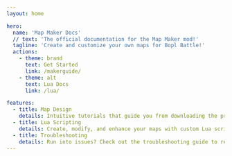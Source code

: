 ```yaml
---
layout: home

hero:
  name: 'Map Maker Docs'
  // text: 'The official documentation for the Map Maker mod!'
  tagline: 'Create and customize your own maps for Bopl Battle!'
  actions:
    - theme: brand
      text: Get Started
      link: /makerguide/
    - theme: alt
      text: Lua Docs
      link: /lua/

features:
  - title: Map Design
    details: Intuitive tutorials that guide you from downloading the program to creating visually stunning and functional maps and publishing them.
  - title: Lua Scripting
    details: Create, modify, and enhance your maps with custom Lua scripts to bring them to life.
  - title: Troubleshooting
    details: Run into issues? Check out the troubleshooting guide to resolve common problems and optimize performance.
---
```

